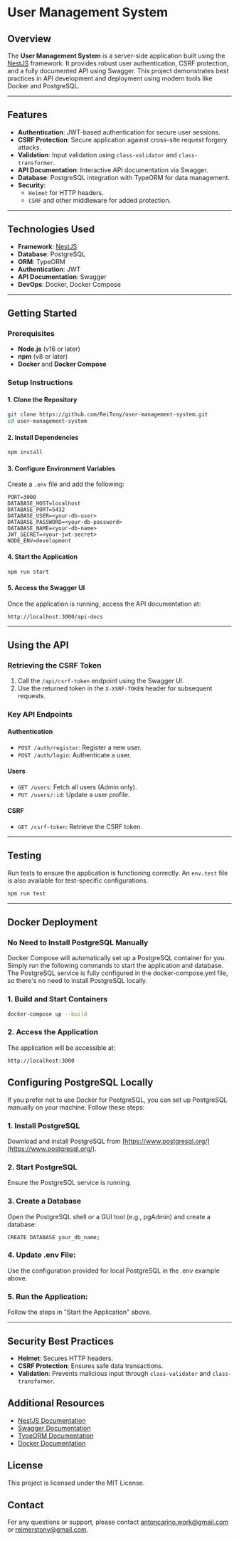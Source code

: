 # User Management System

## Overview

The **User Management System** is a server-side application built using the [NestJS](https://nestjs.com) framework. It provides robust user authentication, CSRF protection, and a fully documented API using Swagger. This project demonstrates best practices in API development and deployment using modern tools like Docker and PostgreSQL.

---

## Features

- **Authentication**: JWT-based authentication for secure user sessions.
- **CSRF Protection**: Secure application against cross-site request forgery attacks.
- **Validation**: Input validation using `class-validator` and `class-transformer`.
- **API Documentation**: Interactive API documentation via Swagger.
- **Database**: PostgreSQL integration with TypeORM for data management.
- **Security**:
    - `Helmet` for HTTP headers.
    - `CSRF` and other middleware for added protection.

---

## Technologies Used

- **Framework**: [NestJS](https://nestjs.com)
- **Database**: PostgreSQL
- **ORM**: TypeORM
- **Authentication**: JWT
- **API Documentation**: Swagger
- **DevOps**: Docker, Docker Compose

---

## Getting Started

### Prerequisites

- **Node.js** (v16 or later)
- **npm** (v8 or later)
- **Docker** and **Docker Compose**

### Setup Instructions

#### 1. Clone the Repository

```bash
git clone https://github.com/ReiTony/user-management-system.git
cd user-management-system
```

#### 2. Install Dependencies

```bash
npm install
```

#### 3. Configure Environment Variables

Create a `.env` file and add the following:

```
PORT=3000
DATABASE_HOST=localhost
DATABASE_PORT=5432
DATABASE_USER=<your-db-user>
DATABASE_PASSWORD=<your-db-password>
DATABASE_NAME=<your-db-name>
JWT_SECRET=<your-jwt-secret>
NODE_ENV=development
```

#### 4. Start the Application

```bash
npm run start
```

#### 5. Access the Swagger UI

Once the application is running, access the API documentation at:

```
http://localhost:3000/api-docs
```

---

## Using the API

### Retrieving the CSRF Token

1. Call the `/api/csrf-token` endpoint using the Swagger UI.
2. Use the returned token in the `X-XSRF-TOKEN` header for subsequent requests.

### Key API Endpoints

#### Authentication

- `POST /auth/register`: Register a new user.
- `POST /auth/login`: Authenticate a user.

#### Users

- `GET /users`: Fetch all users (Admin only).
- `PUT /users/:id`: Update a user profile.

#### CSRF

- `GET /csrf-token`: Retrieve the CSRF token.

---

## Testing

Run tests to ensure the application is functioning correctly. An `env.test` file is also available for test-specific configurations.

```bash
npm run test
```

---

## Docker Deployment
### No Need to Install PostgreSQL Manually
Docker Compose will automatically set up a PostgreSQL container for you. Simply run the following commands to start the application and database. The PostgreSQL service is fully configured in the docker-compose.yml file, so there's no need to install PostgreSQL locally.
### 1. Build and Start Containers

```bash
docker-compose up --build
```

### 2. Access the Application

The application will be accessible at:

```
http://localhost:3000
```
## Configuring PostgreSQL Locally

If you prefer not to use Docker for PostgreSQL, you can set up PostgreSQL manually on your machine. Follow these steps:

### 1. Install PostgreSQL

Download and install PostgreSQL from [https://www.postgresql.org/](https://www.postgresql.org/).

### 2. Start PostgreSQL

Ensure the PostgreSQL service is running.

### 3. Create a Database

Open the PostgreSQL shell or a GUI tool (e.g., pgAdmin) and create a database:
```
CREATE DATABASE your_db_name;
```
### 4. Update .env File:

Use the configuration provided for local PostgreSQL in the .env example above.

### 5. Run the Application:

Follow the steps in "Start the Application" above.

---

## Security Best Practices

- **Helmet**: Secures HTTP headers.
- **CSRF Protection**: Ensures safe data transactions.
- **Validation**: Prevents malicious input through `class-validator` and `class-transformer`.

## Additional Resources

- [NestJS Documentation](https://docs.nestjs.com)
- [Swagger Documentation](https://swagger.io/docs/)
- [TypeORM Documentation](https://typeorm.io/)
- [Docker Documentation](https://docs.docker.com/)

## License

This project is licensed under the MIT License.

## Contact

For any questions or support, please contact [antoncarino.work@gmail.com](mailto:antoncarino.work@gmail.com) or [reimerstony@gmail.com](mailto:reimerstony@gmail.com).